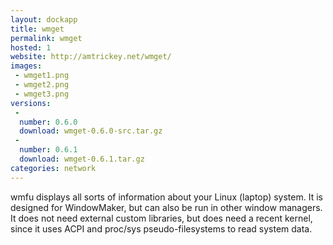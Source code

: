 ```yaml
---
layout: dockapp
title: wmget
permalink: wmget
hosted: 1
website: http://amtrickey.net/wmget/
images:
 - wmget1.png
 - wmget2.png
 - wmget3.png
versions:
 -
  number: 0.6.0
  download: wmget-0.6.0-src.tar.gz
 -
  number: 0.6.1
  download: wmget-0.6.1.tar.gz
categories: network
---
```

wmfu displays all sorts of information about your Linux (laptop) system. It is designed for WindowMaker, but can also be run in other window managers. It does not need external custom libraries, but does need a recent kernel, since it uses ACPI and proc/sys pseudo-filesystems to read system data.

